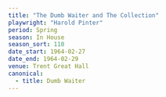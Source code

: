```yaml
---
title: "The Dumb Waiter and The Collection"
playwright: "Harold Pinter"
period: Spring
season: In House
season_sort: 110
date_start: 1964-02-27
date_end: 1964-02-29
venue: Trent Great Hall
canonical:
  - title: Dumb Waiter
---
```

